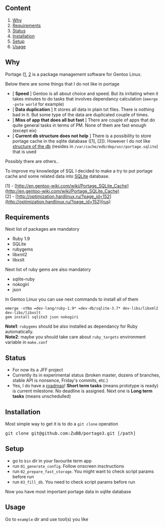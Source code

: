 Content
-------

1. <a href="#why">Why</a>
2. <a href="#requirements">Requirements</a>
3. <a href="#status">Status</a>
4. <a href="#installation">Installation</a>
5. <a href="#setup">Setup</a>
6. <a href="#usage">Usage</a>

Why
---

Portage ([1](http://www.gentoo.org/doc/en/handbook/handbook-x86.xml?part=2&chap=1), [2](http://en.wikipedia.org/wiki/Portage_(software\))) is a package management software for Gentoo Linux.

Below there are some things that I do not like in portage

* [ **Speed** ] Gentoo is all about choice and speed. But its irritating when it takes minutes to do tasks that involves dependancy calculation (`emerge -pvte world` for example)
* [ **Data duplication** ] It stores all data in plain txt files. There is nothing bad in it. But some type of the data are duplicated couple of times.
* [ **Miss of app that does all but fast** ] There are couple of apps that do quite general tasks in terms of PM. None of them are fast enough (except eix)
* [ **Current db structure does not help** ] There is a possibility to store portage cache in the sqlite database ([1], [2]). However I do not like [structure of the db](https://gist.github.com/4362786) (resides in `/var/cache/edb/dep/usr/portage.sqlite`) that is used

Possibly there are others..

To improve my knowledge of SQL I decided to make a try to put portage cache and some related data into [SQLite](http://en.wikipedia.org/wiki/SQLite) database.

[1] - [http://en.gentoo-wiki.com/wiki/Portage_SQLite_Cache](http://en.gentoo-wiki.com/wiki/Portage_SQLite_Cache)<br>
[2] - [http://optimization.hardlinux.ru/?page_id=152](http://optimization.hardlinux.ru/?page_id=152)(rus)

Requirements
-----

Next list of packages are mandatory
* Ruby 1.9
* SQLite
* rubygems
* libxml2
* libxslt

Next list of ruby gems are also mandatory
* sqlite-ruby
* nokogiri
* json

In Gentoo Linux you can use next commands to install all of them

```
emerge -vtNa =dev-lang/ruby-1.9* =dev-db/sqlite-3.7* dev-libs/libxml2 dev-libs/libxslt
gem install sqlite3 json nokogiri
```

**Note1**: `rubygems` should be also installed as dependancy for Ruby automatically.<br>
**Note2**: maybe you should take care about `ruby_targets` environment variable in `make.conf`

Status
-------

* For now its a JFF project
* Currently its in experimental status (broken master, dozens of branches, stable API is nonsence, Friday's commits, etc.)
* Yes, I do have a [roadmap](https://github.com/ZuBB/portage3/blob/master/issues.md)! **Short term tasks** (means prototype is ready) is current milestone. No deadline is assigned. Next one is **Long term tasks** (means unschedulled)

Installation
-----------

Most simple way to get it is to do a `git clone` operation
<pre>
git clone git@github.com:ZuBB/portage3.git [/path]
</pre>

Setup
-------

* go to `bin` dir in your favourite term app
* run `01_generate_config`. Follow onscreen insctructions
* run `02_prepare_fast_storage`. You might want to check script params before run
* run `03_fill_db`. You need to check script params before run

Now you have most important portage data in sqlite database

Usage
-------

Go to `example` dir and use tool(s) you like

